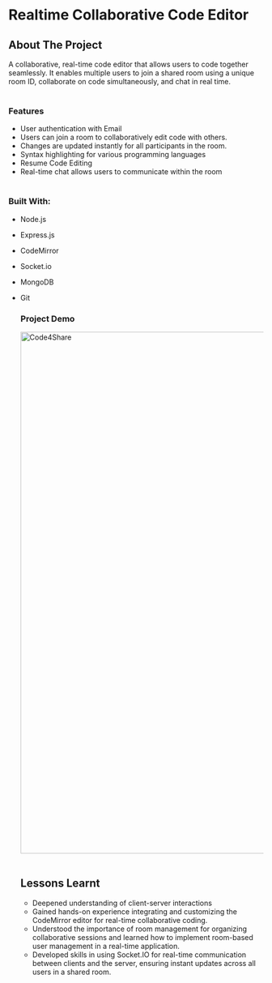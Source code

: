 # Realtime Collaborative Code Editor
## About The Project
A collaborative, real-time code editor that allows users to code together seamlessly. It enables multiple users to join a shared room using a unique room ID, 
collaborate on code simultaneously, and chat in real time.<br><br>
### Features
- User authentication with Email
- Users can join a room to collaboratively edit code with others.
- Changes are updated instantly for all participants in the room.
- Syntax highlighting for various programming languages
- Resume Code Editing
- Real-time chat allows users to communicate within the room <br><br>
### Built With:
- Node.js
- Express.js
- CodeMirror
- Socket.io
- MongoDB
- Git

  ### Project Demo
  <img width="1030" alt="Code4Share" src="https://github.com/user-attachments/assets/6756439f-67a0-4382-878b-d514609424b5"><br><br>

  ## Lessons Learnt
  - Deepened understanding of client-server interactions
  - Gained hands-on experience integrating and customizing the CodeMirror editor for real-time collaborative coding.
  - Understood the importance of room management for organizing collaborative sessions and learned how to implement room-based user management in a real-time application.
  - Developed skills in using Socket.IO for real-time communication between clients and the server, ensuring instant updates across all users in a shared room.

  


